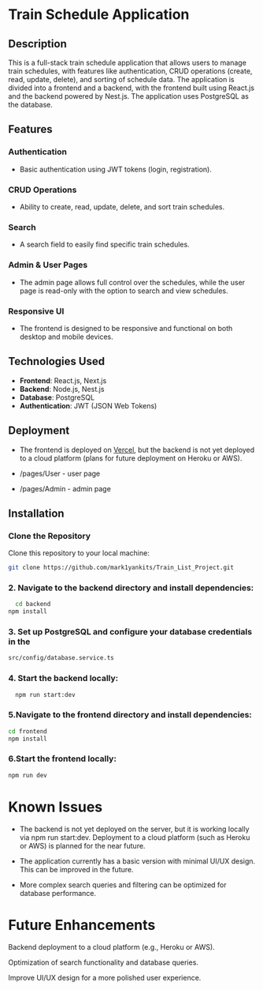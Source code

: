 # Train Schedule Application

## Description

This is a full-stack train schedule application that allows users to manage train schedules, with features like authentication, 
CRUD operations (create, read, update, delete), and sorting of schedule data. The application is divided into a frontend and a backend, 
with the frontend built using React.js and the backend powered by Nest.js. The application uses PostgreSQL as the database.

## Features

### Authentication
- Basic authentication using JWT tokens (login, registration).

### CRUD Operations
- Ability to create, read, update, delete, and sort train schedules.

### Search
- A search field to easily find specific train schedules.

### Admin & User Pages
- The admin page allows full control over the schedules, while the user page is read-only with the option to search and view schedules.

### Responsive UI
- The frontend is designed to be responsive and functional on both desktop and mobile devices.

## Technologies Used

- **Frontend**: React.js, Next.js
- **Backend**: Node.js, Nest.js
- **Database**: PostgreSQL
- **Authentication**: JWT (JSON Web Tokens)
## Deployment
- The frontend is deployed on [Vercel](https://train-list-project.vercel.app/), but the backend is not yet deployed to a cloud platform (plans for future deployment on Heroku or AWS).

- /pages/User - user page
- /pages/Admin - admin page

## Installation

### Clone the Repository
Clone this repository to your local machine:
```bash
git clone https://github.com/mark1yankits/Train_List_Project.git
```

### 2. Navigate to the backend directory and install dependencies:
```bash
  cd backend
npm install
```

### 3. Set up PostgreSQL and configure your database credentials in the 
```bash
src/config/database.service.ts 
```

### 4. Start the backend locally:
```bash
  npm run start:dev
```
### 5.Navigate to the frontend directory and install dependencies:
```bash
cd frontend
npm install
```
### 6.Start the frontend locally:
```bash
npm run dev
```
# Known Issues


- The backend is not yet deployed on the server, but it is working locally via npm run start:dev. Deployment to a cloud platform (such as Heroku or AWS) is planned for the near future.

- The application currently has a basic version with minimal UI/UX design. This can be improved in the future.

- More complex search queries and filtering can be optimized for database performance.




# Future Enhancements

Backend deployment to a cloud platform (e.g., Heroku or AWS).

Optimization of search functionality and database queries.

Improve UI/UX design for a more polished user experience.



